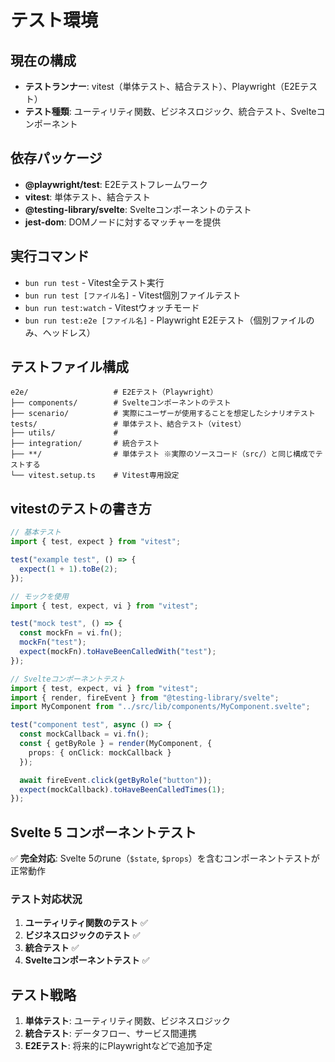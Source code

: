 # テスト環境

## 現在の構成

- **テストランナー**: vitest（単体テスト、結合テスト）、Playwright（E2Eテスト）
- **テスト種類**: ユーティリティ関数、ビジネスロジック、統合テスト、Svelteコンポーネント

## 依存パッケージ

- **@playwright/test**: E2Eテストフレームワーク
- **vitest**: 単体テスト、結合テスト
- **@testing-library/svelte**: Svelteコンポーネントのテスト
- **jest-dom**: DOMノードに対するマッチャーを提供

## 実行コマンド

- `bun run test` - Vitest全テスト実行
- `bun run test [ファイル名]` - Vitest個別ファイルテスト
- `bun run test:watch` - Vitestウォッチモード
- `bun run test:e2e [ファイル名]` - Playwright E2Eテスト（個別ファイルのみ、ヘッドレス）

## テストファイル構成

```
e2e/                   # E2Eテスト（Playwright）
├── components/        # Svelteコンポーネントのテスト
├── scenario/          # 実際にユーザーが使用することを想定したシナリオテスト
tests/                 # 単体テスト、結合テスト（vitest）
├── utils/             #
├── integration/       # 統合テスト
├── **/                # 単体テスト ※実際のソースコード（src/）と同じ構成でテストする
└── vitest.setup.ts    # Vitest専用設定
```

## vitestのテストの書き方

```typescript
// 基本テスト
import { test, expect } from "vitest";

test("example test", () => {
  expect(1 + 1).toBe(2);
});

// モックを使用
import { test, expect, vi } from "vitest";

test("mock test", () => {
  const mockFn = vi.fn();
  mockFn("test");
  expect(mockFn).toHaveBeenCalledWith("test");
});

// Svelteコンポーネントテスト
import { test, expect, vi } from "vitest";
import { render, fireEvent } from "@testing-library/svelte";
import MyComponent from "../src/lib/components/MyComponent.svelte";

test("component test", async () => {
  const mockCallback = vi.fn();
  const { getByRole } = render(MyComponent, {
    props: { onClick: mockCallback }
  });

  await fireEvent.click(getByRole("button"));
  expect(mockCallback).toHaveBeenCalledTimes(1);
});
```

## Svelte 5 コンポーネントテスト

✅ **完全対応**: Svelte 5のrune（`$state`, `$props`）を含むコンポーネントテストが正常動作

### テスト対応状況
1. **ユーティリティ関数のテスト** ✅
2. **ビジネスロジックのテスト** ✅
3. **統合テスト** ✅
4. **Svelteコンポーネントテスト** ✅

## テスト戦略

1. **単体テスト**: ユーティリティ関数、ビジネスロジック
2. **統合テスト**: データフロー、サービス間連携
3. **E2Eテスト**: 将来的にPlaywrightなどで追加予定
